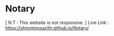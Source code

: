 # Notary
[ N.T : This website is not responsive. ] 
Live Link : https://shyontonsazith.github.io/Notary/
